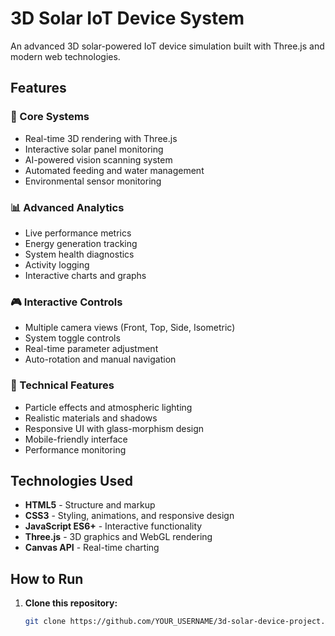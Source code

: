 # 3D Solar IoT Device System

An advanced 3D solar-powered IoT device simulation built with Three.js and modern web technologies.

## Features

### 🌟 Core Systems
- Real-time 3D rendering with Three.js
- Interactive solar panel monitoring
- AI-powered vision scanning system
- Automated feeding and water management
- Environmental sensor monitoring

### 📊 Advanced Analytics
- Live performance metrics
- Energy generation tracking
- System health diagnostics
- Activity logging
- Interactive charts and graphs

### 🎮 Interactive Controls
- Multiple camera views (Front, Top, Side, Isometric)
- System toggle controls
- Real-time parameter adjustment
- Auto-rotation and manual navigation

### 🔧 Technical Features
- Particle effects and atmospheric lighting
- Realistic materials and shadows
- Responsive UI with glass-morphism design
- Mobile-friendly interface
- Performance monitoring

## Technologies Used

- **HTML5** - Structure and markup
- **CSS3** - Styling, animations, and responsive design
- **JavaScript ES6+** - Interactive functionality
- **Three.js** - 3D graphics and WebGL rendering
- **Canvas API** - Real-time charting

## How to Run

1. **Clone this repository:**
   ```bash
   git clone https://github.com/YOUR_USERNAME/3d-solar-device-project.git
